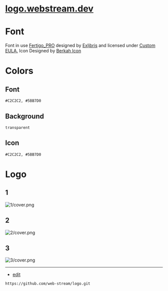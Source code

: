 # [logo.webstream.dev](https://logo.webstream.dev)


# Font

Font in use <a target="_blank" href="https://www.fontspring.com/fonts/exljbris/fertigo-pro/fertigo-pro-regular">Fertigo_PRO</a> designed by
<a target="_blank" href="https://www.exljbris.com/">Exljbris</a>
and licensed under
<a target="_blank" href="https://www.fontsquirrel.com/license/fertigo-pro">Custom EULA.</a>
  Icon Designed by
  <a target="_blank" href="https://thenounproject.com/berkahicon">Berkah Icon</a>

# Colors

## Font

    #C2C2C2, #5BB7D0

## Background

    transparent

## Icon

    #C2C2C2, #5BB7D0



# Logo

## 1
![1/cover.png](https://web-stream.github.io/logo/1/cover.png)

## 2
![2/cover.png](https://web-stream.github.io/logo/2/cover.png)

## 3
![3/cover.png](https://web-stream.github.io/logo/3/cover.png)


---
+ [edit](https://github.com/web-stream/logo/edit/main/README.md)

```
https://github.com/web-stream/logo.git
```
